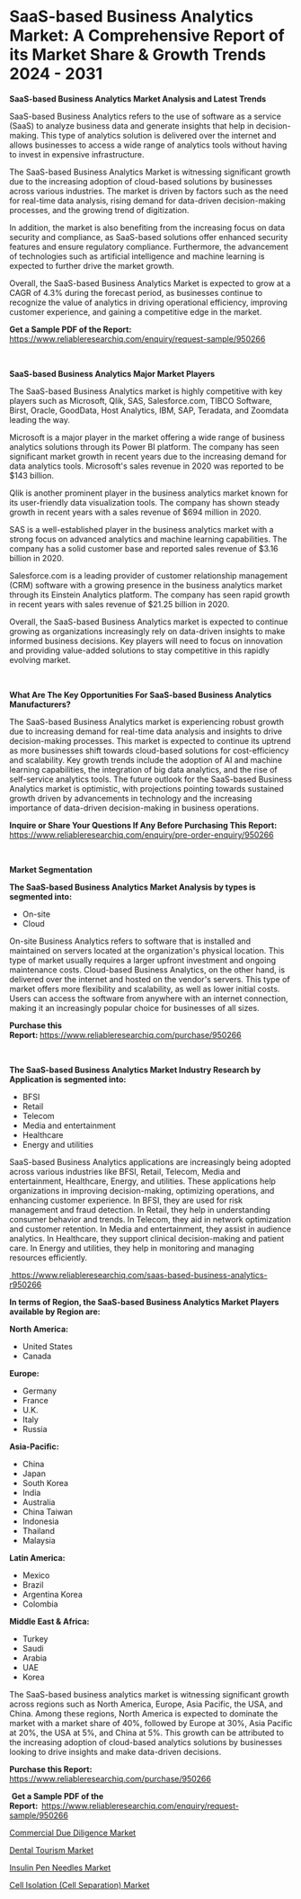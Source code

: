 <p><h1>SaaS-based Business Analytics Market: A Comprehensive Report of its Market Share & Growth Trends 2024 - 2031</h1></p><p><strong>SaaS-based Business Analytics Market Analysis and Latest Trends</strong></p>
<p><p>SaaS-based Business Analytics refers to the use of software as a service (SaaS) to analyze business data and generate insights that help in decision-making. This type of analytics solution is delivered over the internet and allows businesses to access a wide range of analytics tools without having to invest in expensive infrastructure.</p><p>The SaaS-based Business Analytics Market is witnessing significant growth due to the increasing adoption of cloud-based solutions by businesses across various industries. The market is driven by factors such as the need for real-time data analysis, rising demand for data-driven decision-making processes, and the growing trend of digitization.</p><p>In addition, the market is also benefiting from the increasing focus on data security and compliance, as SaaS-based solutions offer enhanced security features and ensure regulatory compliance. Furthermore, the advancement of technologies such as artificial intelligence and machine learning is expected to further drive the market growth.</p><p>Overall, the SaaS-based Business Analytics Market is expected to grow at a CAGR of 4.3% during the forecast period, as businesses continue to recognize the value of analytics in driving operational efficiency, improving customer experience, and gaining a competitive edge in the market.</p></p>
<p><strong>Get a Sample PDF of the Report:&nbsp;</strong> <a href="https://www.reliableresearchiq.com/enquiry/request-sample/950266">https://www.reliableresearchiq.com/enquiry/request-sample/950266</a></p>
<p>&nbsp;</p>
<p><strong>SaaS-based Business Analytics Major Market Players</strong></p>
<p><p>The SaaS-based Business Analytics market is highly competitive with key players such as Microsoft, Qlik, SAS, Salesforce.com, TIBCO Software, Birst, Oracle, GoodData, Host Analytics, IBM, SAP, Teradata, and Zoomdata leading the way. </p><p>Microsoft is a major player in the market offering a wide range of business analytics solutions through its Power BI platform. The company has seen significant market growth in recent years due to the increasing demand for data analytics tools. Microsoft's sales revenue in 2020 was reported to be $143 billion.</p><p>Qlik is another prominent player in the business analytics market known for its user-friendly data visualization tools. The company has shown steady growth in recent years with a sales revenue of $694 million in 2020.</p><p>SAS is a well-established player in the business analytics market with a strong focus on advanced analytics and machine learning capabilities. The company has a solid customer base and reported sales revenue of $3.16 billion in 2020.</p><p>Salesforce.com is a leading provider of customer relationship management (CRM) software with a growing presence in the business analytics market through its Einstein Analytics platform. The company has seen rapid growth in recent years with sales revenue of $21.25 billion in 2020.</p><p>Overall, the SaaS-based Business Analytics market is expected to continue growing as organizations increasingly rely on data-driven insights to make informed business decisions. Key players will need to focus on innovation and providing value-added solutions to stay competitive in this rapidly evolving market.</p></p>
<p>&nbsp;</p>
<p><strong>What Are The Key Opportunities For SaaS-based Business Analytics Manufacturers?</strong></p>
<p><p>The SaaS-based Business Analytics market is experiencing robust growth due to increasing demand for real-time data analysis and insights to drive decision-making processes. This market is expected to continue its uptrend as more businesses shift towards cloud-based solutions for cost-efficiency and scalability. Key growth trends include the adoption of AI and machine learning capabilities, the integration of big data analytics, and the rise of self-service analytics tools. The future outlook for the SaaS-based Business Analytics market is optimistic, with projections pointing towards sustained growth driven by advancements in technology and the increasing importance of data-driven decision-making in business operations.</p></p>
<p><strong>Inquire or Share Your Questions If Any Before Purchasing This Report:</strong> <a href="https://www.reliableresearchiq.com/enquiry/pre-order-enquiry/950266">https://www.reliableresearchiq.com/enquiry/pre-order-enquiry/950266</a></p>
<p>&nbsp;</p>
<p><strong>Market Segmentation</strong></p>
<p><strong>The SaaS-based Business Analytics Market Analysis by types is segmented into:</strong></p>
<p><ul><li>On-site</li><li>Cloud</li></ul></p>
<p><p>On-site Business Analytics refers to software that is installed and maintained on servers located at the organization's physical location. This type of market usually requires a larger upfront investment and ongoing maintenance costs. Cloud-based Business Analytics, on the other hand, is delivered over the internet and hosted on the vendor's servers. This type of market offers more flexibility and scalability, as well as lower initial costs. Users can access the software from anywhere with an internet connection, making it an increasingly popular choice for businesses of all sizes.</p></p>
<p><strong>Purchase this Report:&nbsp;</strong><a href="https://www.reliableresearchiq.com/purchase/950266">https://www.reliableresearchiq.com/purchase/950266</a></p>
<p>&nbsp;</p>
<p><strong>The SaaS-based Business Analytics Market Industry Research by Application is segmented into:</strong></p>
<p><ul><li>BFSI</li><li>Retail</li><li>Telecom</li><li>Media and entertainment</li><li>Healthcare</li><li>Energy and utilities</li></ul></p>
<p><p>SaaS-based Business Analytics applications are increasingly being adopted across various industries like BFSI, Retail, Telecom, Media and entertainment, Healthcare, Energy, and utilities. These applications help organizations in improving decision-making, optimizing operations, and enhancing customer experience. In BFSI, they are used for risk management and fraud detection. In Retail, they help in understanding consumer behavior and trends. In Telecom, they aid in network optimization and customer retention. In Media and entertainment, they assist in audience analytics. In Healthcare, they support clinical decision-making and patient care. In Energy and utilities, they help in monitoring and managing resources efficiently.</p></p>
<p><a href="https://www.reliableresearchiq.com/saas-based-business-analytics-r950266">&nbsp;https://www.reliableresearchiq.com/saas-based-business-analytics-r950266</a></p>
<p><strong>In terms of Region, the SaaS-based Business Analytics Market Players available by Region are:</strong></p>
<p>
    <p> <strong> North America: </strong>
        <ul>
            <li>United States</li>
            <li>Canada</li>
        </ul>
        </p> 
    <p> <strong> Europe: </strong>
        <ul>
            <li>Germany</li>
            <li>France</li>
            <li>U.K.</li>
            <li>Italy</li>
            <li>Russia</li>
        </ul>
        </p> 
    <p> <strong> Asia-Pacific: </strong>
        <ul>
            <li>China</li>
            <li>Japan</li>
            <li>South Korea</li>
            <li>India</li>
            <li>Australia</li>
            <li>China Taiwan</li>
            <li>Indonesia</li>
            <li>Thailand</li>
            <li>Malaysia</li>
        </ul>
        </p> 
    <p> <strong> Latin America: </strong>
        <ul>
            <li>Mexico</li>
            <li>Brazil</li>
            <li>Argentina Korea</li>
            <li>Colombia</li>
        </ul>
        </p> 
    <p> <strong> Middle East & Africa: </strong>
        <ul>
            <li>Turkey</li>
            <li>Saudi</li>
            <li>Arabia</li>
            <li>UAE</li>
            <li>Korea</li>
        </ul>
    </p>
    </p>
<p><p>The SaaS-based business analytics market is witnessing significant growth across regions such as North America, Europe, Asia Pacific, the USA, and China. Among these regions, North America is expected to dominate the market with a market share of 40%, followed by Europe at 30%, Asia Pacific at 20%, the USA at 5%, and China at 5%. This growth can be attributed to the increasing adoption of cloud-based analytics solutions by businesses looking to drive insights and make data-driven decisions.</p></p>
<p><strong>Purchase this Report: </strong><a href="https://www.reliableresearchiq.com/purchase/950266">https://www.reliableresearchiq.com/purchase/950266</a></p>
<p>&nbsp;<strong>Get a Sample PDF of the Report:&nbsp;&nbsp;</strong><a href="https://www.reliableresearchiq.com/enquiry/request-sample/950266">https://www.reliableresearchiq.com/enquiry/request-sample/950266</a></p>
<p><strong></strong></p>
<p><p><a href="https://github.com/julian6Skinner/Market-Research-Report-List-1/blob/main/commercial-due-diligence-market.md">Commercial Due Diligence Market</a></p><p><a href="https://github.com/mandarincruisesvn/Market-Research-Report-List-1/blob/main/dental-tourism-market.md">Dental Tourism Market</a></p><p><a href="https://www.linkedin.com/pulse/analyzing-insulin-pen-needles-market-dynamics-growth-ebmvc">Insulin Pen Needles Market</a></p><p><a href="https://www.linkedin.com/pulse/emerging-trends-cell-isolation-separation-market-global-x5tmc">Cell Isolation (Cell Separation) Market</a></p></p>